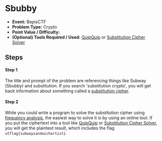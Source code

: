 # Sbubby
* **Event:** BepisCTF
* **Problem Type:** Crypto
* **Point Value / Difficulty:**
* **(Optional) Tools Required / Used:** [QuipQuip](https://www.quipqiup.com/) or [Substitution Cipher Solver](https://www.guballa.de/substitution-solver)
​

## Steps​
#### Step 1
The title and prompt of the problem are referencing things like Subway (Sbubby) and substitution. If you search 'substitution crypto', you will get back information about something called a [substitution cipher](https://en.wikipedia.org/wiki/Substitution_cipher).

#### Step 2
While you could write a program to solve the substitution cipher using [frequency analysis](https://en.wikipedia.org/wiki/Frequency_analysis), the easiest way to solve it is by using an online tool. If you put the ciphertext into a tool like [QuipQuip](https://www.quipqiup.com/) or [Substitution Cipher Solver](https://www.guballa.de/substitution-solver), you will get the plaintext result, which includes the flag `utflag{subwaysandwichartist}`.
